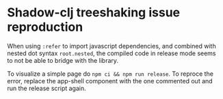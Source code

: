 # Shadow-clj treeshaking issue reproduction

When using `:refer` to import javascript dependencies, and combined with nested dot syntax `root.nested`,
the compiled code in release mode seems to not be able to bridge with the library.

To visualize a simple page do `npm ci && npm run release`. To reproce the error, replace the app-shell component with the one commented out and run the release script again.
